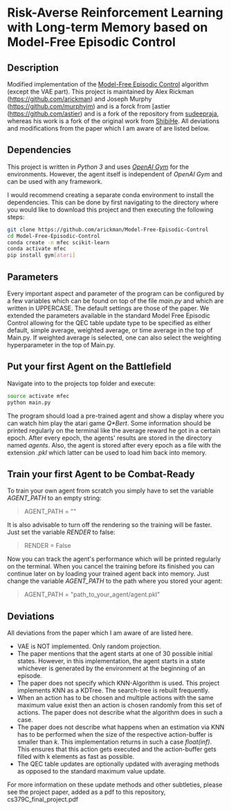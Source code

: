 # Risk-Averse Reinforcement Learning with Long-term Memory based on Model-Free Episodic Control

## Description

Modified implementation of the [Model-Free Episodic Control](http://arxiv.org/abs/1606.04460) algorithm (except the VAE part). This project is maintained by Alex Rickman (https://github.com/arickman) and Joseph Murphy (https://github.com/murphyjm) and is a forck from  [astier (https://github.com/astier) and is a fork of the repository from [sudeepraja](https://github.com/sudeepraja/Model-Free-Episodic-Control), whereas his work is a fork of the original work from [ShibiHe](https://github.com/ShibiHe/Model-Free-Episodic-Control). All deviations and modifications from the paper which I am aware of are listed below.

## Dependencies

This project is written in *Python 3* and uses *[OpenAI Gym](https://github.com/openai/gym)* for the environments. However, the agent itself is independent of *OpenAI Gym* and can be used with any framework.

I would recommend creating a separate conda environment to install the dependencies. This can be done by first navigating to the directory where you would like to download this project and then executing the following steps:

```sh
git clone https://github.com/arickman/Model-Free-Episodic-Control
cd Model-Free-Episodic-Control
conda create -n mfec scikit-learn
conda activate mfec
pip install gym[atari]
```

## Parameters

Every important aspect and parameter of the program can be configured by a few variables which can be found on top of the file *main.py* and which are written in UPPERCASE. The default settings are those of the paper. We extended the parameters available in the standard Model Free Episodic Control allowing for the QEC table update type to be specified as either default, simple average, weighted average, or time average in the top of Main.py. If weighted average is selected, one can also select the weighting hyperparameter in the top of Main.py. 

## Put your first Agent on the Battlefield

Navigate into to the projects top folder and execute:

```sh
source activate mfec
python main.py
```

The program should load a pre-trained agent and show a display where you can watch him play the atari game _Q*Bert_. Some information should be printed regularly on the terminal like the average reward he got in a certain epoch. After every epoch, the agents' results are stored in the directory named *agents*. Also, the agent is stored after every epoch as a file with the extension *.pkl* which latter can be used to load him back into memory.

## Train your first Agent to be Combat-Ready

To train your own agent from scratch you simply have to set the variable *AGENT_PATH* to an empty string:
> AGENT_PATH = ""

It is also advisable to turn off the rendering so the training will be faster. Just set the variable *RENDER* to false:
> RENDER = False

Now you can track the agent's performance which will be printed regularly on the terminal. When you cancel the training before its finished you can continue later on by loading your trained agent back into memory. Just change the variable *AGENT_PATH* to the path where you stored your agent:
> AGENT_PATH = "path_to_your_agent/agent.pkl"

## Deviations

All deviations from the paper which I am aware of are listed here.

- VAE is NOT implemented. Only random projection.
- The paper mentions that the agent starts at one of 30 possible initial states. However, in this implementation, the agent starts in a state whichever is generated by the environment at the beginning of an episode.
- The paper does not specify which KNN-Algorithm is used. This project implements KNN as a KDTree. The search-tree is rebuilt frequently.
- When an action has to be chosen and multiple actions with the same maximum value exist then an action is chosen randomly from this set of actions. The paper does not describe what the algorithm does in such a case.
- The paper does not describe what happens when an estimation via KNN has to be performed when the size of the respective action-buffer is smaller than *k*. This implementation returns in such a case *float(inf)*. This ensures that this action gets executed and the action-buffer gets filled with k elements as fast as possible.
- The QEC table updates are optionally updated with averaging methods as opposed to the standard maximum value update. 

For more information on these update methods and other subtleties, please see the project paper, added as a pdf to this repository, cs379C_final_project.pdf
